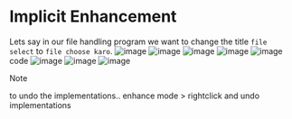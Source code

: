 # Implicit Enhancement
Lets say in our file handling program we want to change the title `file select` to `file choose karo`. 
![image](https://github.com/bhuvabhavik/MY-ABAP-CHEATSHEET/assets/49744703/b030e798-d85c-4952-899d-5f77022edd17)
![image](https://github.com/bhuvabhavik/MY-ABAP-CHEATSHEET/assets/49744703/5a721610-c8f4-4911-b1e0-f861515642e0)
![image](https://github.com/bhuvabhavik/MY-ABAP-CHEATSHEET/assets/49744703/ef3420c0-f72f-4ea9-a26b-efece6dfeaf2)
![image](https://github.com/bhuvabhavik/MY-ABAP-CHEATSHEET/assets/49744703/8c4cabd2-a5a7-4f14-baa1-be10dfa20f5c)
![image](https://github.com/bhuvabhavik/MY-ABAP-CHEATSHEET/assets/49744703/a53e02c7-eb7d-4562-8fa6-f9234cce7de6)
code
![image](https://github.com/bhuvabhavik/MY-ABAP-CHEATSHEET/assets/49744703/767178d8-3fab-4f80-baba-d809cb89ac25)
![image](https://github.com/bhuvabhavik/MY-ABAP-CHEATSHEET/assets/49744703/9f241ce9-5ada-4bfe-8d5e-30e42fa236c7)
![image](https://github.com/bhuvabhavik/MY-ABAP-CHEATSHEET/assets/49744703/778791f9-1a69-4a97-9e55-ee481b760d6b)


>[!NOTE]
>to undo the implementations..
>enhance mode > rightclick and undo implementations
